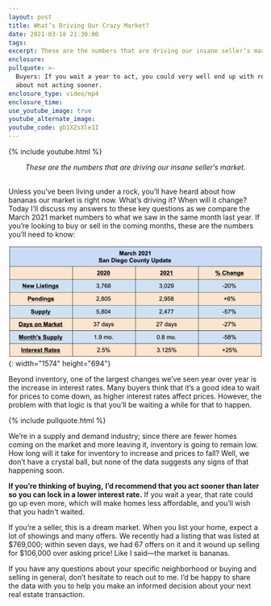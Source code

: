 ```yaml
---
layout: post
title: What’s Driving Our Crazy Market?
date: 2021-03-18 21:30:00
tags:
excerpt: These are the numbers that are driving our insane seller’s market.
enclosure:
pullquote: >-
  Buyers: If you wait a year to act, you could very well end up with regrets
  about not acting sooner.
enclosure_type: video/mp4
enclosure_time:
use_youtube_image: true
youtube_alternate_image:
youtube_code: gb1XZsXle1I
---
```

{% include youtube.html %}

<center><em>These are the numbers that are driving our insane seller&rsquo;s market.</em></center>

<center>&nbsp;</center>

Unless you’ve been living under a rock, you’ll have heard about how bananas our market is right now. What’s driving it? When will it change? Today I’ll discuss my answers to these key questions as we compare the March 2021 market numbers to what we saw in the same month last year. If you’re looking to buy or sell in the coming months, these are the numbers you’ll need to know:

![](/uploads/screen-shot-2021-03-18-at-4-29-17-pm.png){: width="1574" height="694"}

Beyond inventory, one of the largest changes we’ve seen year over year is the increase in interest rates. Many buyers think that it’s a good idea to wait for prices to come down, as higher interest rates affect prices. However, the problem with that logic is that you’ll be waiting a while for that to happen.&nbsp;

{% include pullquote.html %}

We’re in a supply and demand industry; since there are fewer homes coming on the market and more leaving it, inventory is going to remain low. How long will it take for inventory to increase and prices to fall? Well, we don’t have a crystal ball, but none of the data suggests any signs of that happening soon.

**If you’re thinking of buying,** **I’d recommend that you act sooner than later so you can lock in a lower interest rate.** If you wait a year, that rate could go up even more, which will make homes less affordable, and you’ll wish that you hadn't waited.&nbsp;

If you’re a seller, this is a dream market. When you list your home, expect a lot of showings and many offers. We recently had a listing that was listed at $769,000; within seven days, we had 67 offers on it and it wound up selling for $106,000 over asking price\! Like I said—the market is bananas.

If you have any questions about your specific neighborhood or buying and selling in general, don’t hesitate to reach out to me. I’d be happy to share the data with you to help you make an informed decision about your next real estate transaction.
